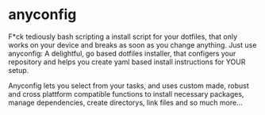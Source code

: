 # anyconfig
F*ck tediously bash scripting a install script for your dotfiles, that only works on your device and breaks as soon as you change anything. 
Just use anyconfig: A delightful, go based dotfiles installer, that configers your repository and helps you create yaml based install instructions for YOUR setup.

Anyconfig lets you select from your tasks, and uses custom made, robust and cross plattform compatible functions to install necessary packages, manage dependencies, create directorys, link files and so much more…
